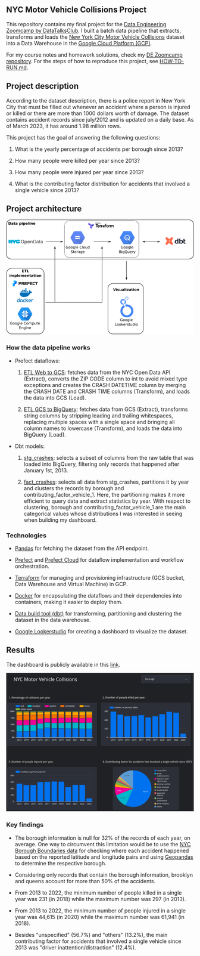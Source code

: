 ## NYC Motor Vehicle Collisions Project

This repository contains my final project for the [Data Engineering Zoomcamp by DataTalksClub](https://github.com/DataTalksClub/data-engineering-zoomcamp). I built a batch data pipeline that extracts, transforms and loads the [New York City Motor Vehicle Collisions](https://data.cityofnewyork.us/Public-Safety/Motor-Vehicle-Collisions-Crashes/h9gi-nx95) dataset into a Data Warehouse in the [Google Cloud Platform (GCP)](https://cloud.google.com/).

For my course notes and homework solutions, check my [DE Zoomcamp repository](https://github.com/padilha/de-zoomcamp). For the steps of how to reproduce this project, see [HOW-TO-RUN.md](./HOW-TO-RUN.md).

## Project description

According to the dataset description, there is a police report in New York City that must be filled out whenever an accident where a person is injured or killed or there are more than 1000 dollars worth of damage. The dataset contains accident records since july/2012 and is updated on a daily base. As of March 2023, it has around 1.98 million rows.

This project has the goal of answering the following questions:

1. What is the yearly percentage of accidents per borough since 2013?

2. How many people were killed per year since 2013?

3. How many people were injured per year since 2013?

4. What is the contributing factor distribution for accidents that involved a single vehicle since 2013?

## Project architecture

![](./img/project.png)

### How the data pipeline works

* Prefect dataflows:

    1. [ETL Web to GCS](./workflows/web_to_gcs/etl_web_to_gcs.py): fetches data from the NYC Open Data API (Extract), converts the ZIP CODE column to int to avoid mixed type exceptions and creates the CRASH DATETIME column by merging the CRASH DATE and CRASH TIME columns (Transform), and loads the data into GCS (Load).

    2. [ETL GCS to BigQuery](./workflows/gcs_to_bq/etl_gcs_to_bq.py): fetches data from GCS (Extract), transforms string columns by stripping leading and trailing whitespaces, replacing multiple spaces with a single space and bringing all column names to lowercase (Transform), and loads the data into BigQuery (Load).

* Dbt models:

    1. [stg_crashes](./dbt_nyc_mvc/models/staging/stg_crashes.sql): selects a subset of columns from the raw table that was loaded into BigQuery, filtering only records that happened after January 1st, 2013.

    2. [fact_crashes](./dbt_nyc_mvc/models/core/fact_crashes.sql): selects all data from stg_crashes, partitions it by year and clusters the records by borough and contributing_factor_vehicle_1. Here, the partitioning makes it more efficient to query data and extract statistics by year. With respect to clustering, borough and contributing_factor_vehicle_1 are the main categorical values whose distributions I was interested in seeing when building my dashboard.

### Technologies

* [Pandas](https://pandas.pydata.org/) for fetching the dataset from the API endpoint.

* [Prefect](https://www.prefect.io/) and [Prefect Cloud](https://www.prefect.io/cloud/) for dataflow implementation and workflow orchestration.

* [Terraform](https://www.terraform.io/) for managing and provisioning infrastructure (GCS bucket, Data Warehouse and Virtual Machine) in GCP.

* [Docker](https://www.docker.com/) for encapsulating the dataflows and their dependencies into containers, making it easier to deploy them.

* [Data build tool (dbt)](https://www.getdbt.com/) for transforming, partitioning and clustering the dataset in the data warehouse.

* [Google Lookerstudio](https://lookerstudio.google.com/) for creating a dashboard to visualize the dataset.

## Results

The dashboard is publicly available in this [link](https://lookerstudio.google.com/reporting/ef66bb46-2972-45fe-89ce-330662311974).

![](./img/dashboard.png)

### Key findings

* The borough information is null for 32% of the records of each year, on average. One way to circumvent this limitation would be to use the [NYC Borough Boundaries data](https://data.cityofnewyork.us/City-Government/Borough-Boundaries/tqmj-j8zm) for checking where each accident happened based on the reported latitude and longitude pairs and using [Geopandas](https://geopandas.org/en/stable/index.html) to determine the respective borough.

* Considering only records that contain the borough information, brooklyn and queens account for more than 50% of the accidents.

* From 2013 to 2022, the minimum number of people killed in a single year was 231 (in 2018) while the maximum number was 297 (in 2013).

* From 2013 to 2022, the minimum number of people injured in a single year was 44,615 (in 2020) while the maximum number was 61,941 (in 2018).

* Besides "unspecified" (56.7%) and "others" (13.2%), the main contributing factor for accidents that involved a single vehicle since 2013 was "driver inattention/distraction" (12.4%).